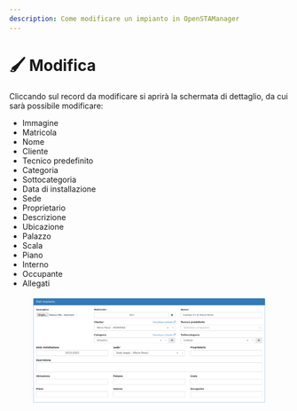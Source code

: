 ```yaml
---
description: Come modificare un impianto in OpenSTAManager
---
```


# 🖌 Modifica

Cliccando sul record da modificare si aprirà la schermata di dettaglio, da cui sarà possibile modificare:

* Immagine
* Matricola
* Nome
* Cliente
* Tecnico predefinito
* Categoria
* Sottocategoria
* Data di installazione
* Sede
* Proprietario
* Descrizione
* Ubicazione
* Palazzo
* Scala
* Piano
* Interno
* Occupante
* Allegati

<figure><img src="../../../.gitbook/assets/immagine (20).png" alt=""><figcaption></figcaption></figure>

